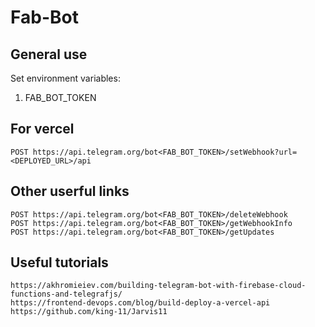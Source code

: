 # Fab-Bot

## General use

Set environment variables:

1. FAB_BOT_TOKEN

## For vercel

```
POST https://api.telegram.org/bot<FAB_BOT_TOKEN>/setWebhook?url=<DEPLOYED_URL>/api
```

## Other userful links

```
POST https://api.telegram.org/bot<FAB_BOT_TOKEN>/deleteWebhook
POST https://api.telegram.org/bot<FAB_BOT_TOKEN>/getWebhookInfo
POST https://api.telegram.org/bot<FAB_BOT_TOKEN>/getUpdates
```

## Useful tutorials

```
https://akhromieiev.com/building-telegram-bot-with-firebase-cloud-functions-and-telegrafjs/
https://frontend-devops.com/blog/build-deploy-a-vercel-api
https://github.com/king-11/Jarvis11
```
